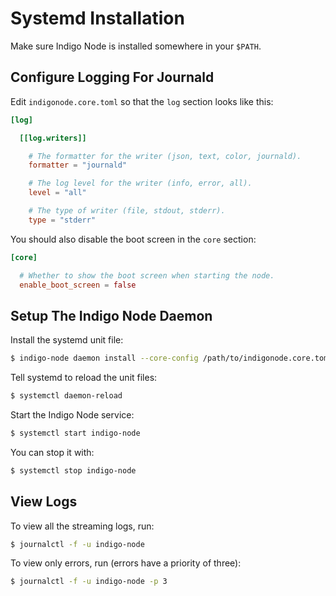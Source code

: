 # Systemd Installation

Make sure Indigo Node is installed somewhere in your `$PATH`.

## Configure Logging For Journald

Edit `indigonode.core.toml` so that the `log` section looks like this:

```toml
[log]

  [[log.writers]]

    # The formatter for the writer (json, text, color, journald).
    formatter = "journald"

    # The log level for the writer (info, error, all).
    level = "all"

    # The type of writer (file, stdout, stderr).
    type = "stderr"
```

You should also disable the boot screen in the `core` section:

```toml
[core]

  # Whether to show the boot screen when starting the node.
  enable_boot_screen = false
```

## Setup The Indigo Node Daemon

Install the systemd unit file:

```bash
$ indigo-node daemon install --core-config /path/to/indigonode.core.toml
```

Tell systemd to reload the unit files:

```bash
$ systemctl daemon-reload
```

Start the Indigo Node service:

```bash
$ systemctl start indigo-node
```

You can stop it with:

```bash
$ systemctl stop indigo-node
```

## View Logs

To view all the streaming logs, run:

```bash
$ journalctl -f -u indigo-node
```

To view only errors, run (errors have a priority of three):

```bash
$ journalctl -f -u indigo-node -p 3
```
